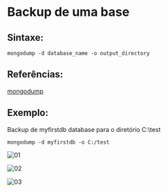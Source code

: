 # Backup de uma base

## Sintaxe:
``` 
mongodump -d database_name -o output_directory 
```

## Referências:
[mongodump](https://docs.mongodb.com/manual/reference/program/mongodump/index.html)

## Exemplo: 
Backup de myfirstdb database para o diretório C:\test   
``` 
mongodump -d myfirstdb -o C:/test 
```

![01](https://raw.githubusercontent.com/brunogoncalves/docs/master/mongodb/imagens/dump01.png)

![02](https://raw.githubusercontent.com/brunogoncalves/docs/master/mongodb/imagens/dump02.png)

![03](https://raw.githubusercontent.com/brunogoncalves/docs/master/mongodb/imagens/dump03.png)

